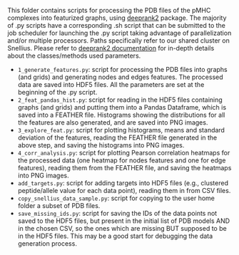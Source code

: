 This folder contains scripts for processing the PDB files of the pMHC complexes into featurized graphs, using [deeprank2](https://github.com/DeepRank/deeprank2) package. The majority of .py scripts have a corresponding .sh script that can be submitted to the job scheduler for launching the .py script taking advantage of parallelization and/or multiple processors. Paths specifically refer to our shared cluster on Snellius. Please refer to [deeprank2 documentation](https://deeprank2.readthedocs.io/en/latest/?badge=latest) for in-depth details about the classes/methods used parameters. 

- `1_generate_features.py`: script for processing the PDB files into graphs (and grids) and generating nodes and edges features. The processed data are saved into HDF5 files. All the parameters are set at the beginning of the .py script. 
- `2_feat_pandas_hist.py`: script for reading in the HDF5 files containing graphs (and grids) and putting them into a Pandas Dataframe, which is saved into a FEATHER file. Histograms showing the distributions for all the features are also generated, and are saved into PNG images. 
- `3_explore_feat.py`: script for plotting histograms, means and standard deviation of the features, reading the FEATHER file generated in the above step, and saving the histograms into PNG images. 
- `4_corr_analysis.py`: script for plotting Pearson correlation heatmaps for the processed data (one heatmap for nodes features and one for edge features), reading them from the FEATHER file, and saving the heatmaps into PNG images. 
- `add_targets.py`: script for adding targets into HDF5 files (e.g., clustered peptide/allele value for each data point), reading them in from CSV files.
- `copy_snellius_data_sample.py`: script for copying to the user home folder a subset of PDB files.
- `save_missing_ids.py`: script for saving the IDs of the data points not saved to the HDF5 files, but present in the initial list of PDB models AND in the chosen CSV, so the ones which are missing BUT supposed to be in the HDF5 files. This may be a good start for debugging the data generation process.